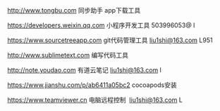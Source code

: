 
http://www.tongbu.com   同步助手    app下载工具

https://developers.weixin.qq.com  小程序开发工具   503996053@    l

https://www.sourcetreeapp.com  git代码管理工具     liu1shi@163.com   L951

http://www.sublimetext.com        编写代码工具

http://note.youdao.com               有道云笔记     liu1shi@163.com  l

https://www.jianshu.com/p/ab6411a05bc2     cocoapods安装

https://www.teamviewer.cn         电脑远程控制         liu1shi@163.com     L
